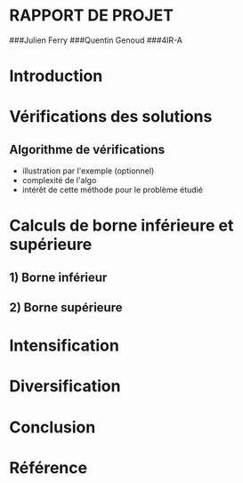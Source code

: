RAPPORT DE PROJET
============
###Julien Ferry
###Quentin Genoud
###4IR-A


# Introduction

# Vérifications des solutions

## Algorithme de vérifications

- illustration par l'exemple (optionnel)
- complexité de l'algo
- intérêt de cette méthode pour le problème étudié

# Calculs de borne inférieure et supérieure

## 1) Borne inférieur



## 2) Borne supérieure

# Intensification

# Diversification

# Conclusion

# Référence
